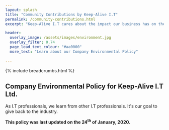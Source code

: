 ```yaml
---
layout: splash
title: "Community Contributions by Keep-Alive I.T"
permalink: /community-contributions.html
excerpt: "Keep-Alive I.T cares about the impact our business has on the environment. Discover the eco-friendly measures we're taking to reduce our CO<sub>2</sub> emissions, and how we're helping our local community."

header:
  overlay_image: /assets/images/environment.jpg
  overlay_filter: 0.74
  page_lead_text_colour: "#aa0000"
  more_text: "Learn about our Company Environmental Policy"
  
---
```



{% include breadcrumbs.html %}

## <i class="fas fa-leaf page-title-icon" aria-hidden="true"></i> Company Environmental Policy for Keep-Alive I.T Ltd.
As I.T professionals, we learn from other I.T professionals. It's our goal to give back to the industry.

<p><strong>This policy was last updated on the 24<sup>th</sup> of January, 2020.</strong></p>

